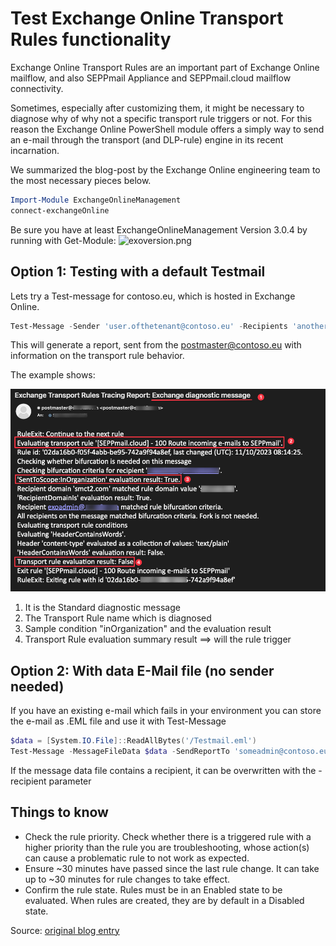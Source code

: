 # Test Exchange Online Transport Rules functionality

Exchange Online Transport Rules are an important part of Exchange Online mailflow, and also SEPPmail Appliance and SEPPmail.cloud mailflow connectivity.

Sometimes, especially after customizing them, it might be necessary to diagnose why of why not a specific transport rule triggers or not. For this reason the Exchange Online PowerShell module offers a simply way to send an e-mail through the transport (and DLP-rule) engine in its recent incarnation.

We summarized the blog-post by the Exchange Online engineering team to the most necessary pieces below.

```powershell
Import-Module ExchangeOnlineManagement
connect-exchangeOnline
```

Be sure you have at least ExchangeOnlineManagement Version 3.0.4 by running with Get-Module:
![exoversion.png]('./exoversion.png')

## Option 1: Testing with a default Testmail

Lets try a Test-message for contoso.eu, which is hosted in Exchange Online.

```powershell
Test-Message -Sender 'user.ofthetenant@contoso.eu' -Recipients 'anotheruser.ofthetenant@contoso.eu' -SendReportTo 'someadmin@contoso.eu' -TransportRules
```

This will generate a report, sent from the postmaster@contoso.eu with information on the transport rule behavior.

The example shows:

![TransPortRuledDiagnostic](./TransPortRuleDiag.png)

1. It is the Standard diagnostic message
2. The Transport Rule name which is diagnosed
3. Sample condition "inOrganization" and the evaluation result
4. Transport Rule evaluation summary result ==> will the rule trigger

## Option 2: With data E-Mail file (no sender needed)

If you have an existing e-mail which fails in your environment you can store the e-mail as .EML file and use it with Test-Message

```powershell
$data = [System.IO.File]::ReadAllBytes('/Testmail.eml')
Test-Message -MessageFileData $data -SendReportTo 'someadmin@contoso.eu' -TransportRules
```

If the message data file contains a recipient, it can be overwritten with the -recipient parameter

## Things to know

- Check the rule priority. Check whether there is a triggered rule with a higher priority than the rule you are troubleshooting, whose action(s) can cause a problematic rule to not work as expected.
- Ensure ~30 minutes have passed since the last rule change.  It can take up to ~30 minutes for rule changes to take effect.
- Confirm the rule state. Rules must be in an Enabled state to be evaluated.  When rules are created, they are by default in a Disabled state.

Source: [original blog entry](https://techcommunity.microsoft.com/t5/exchange-team-blog/how-to-troubleshoot-exchange-online-transport-rules-using-the/ba-p/4000219)
